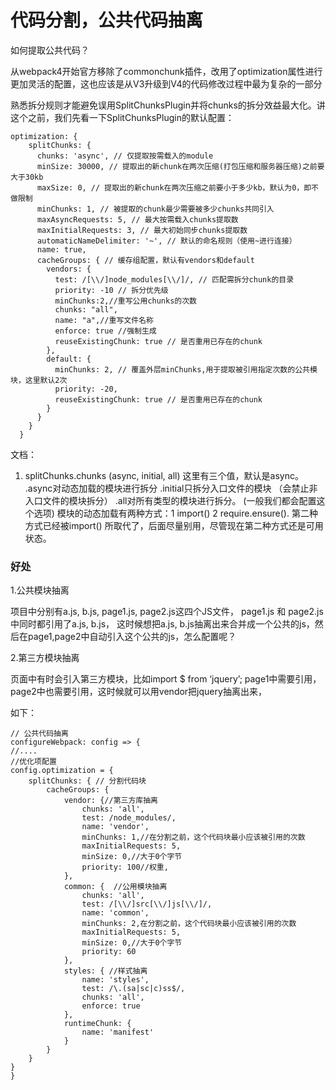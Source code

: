 
# 代码分割，公共代码抽离

如何提取公共代码？

从webpack4开始官方移除了commonchunk插件，改用了optimization属性进行更加灵活的配置，这也应该是从V3升级到V4的代码修改过程中最为复杂的一部分

熟悉拆分规则才能避免误用SplitChunksPlugin并将chunks的拆分效益最大化。讲这个之前，我们先看一下SplitChunksPlugin的默认配置：


```
optimization: {
    splitChunks: {
      chunks: 'async', // 仅提取按需载入的module
      minSize: 30000, // 提取出的新chunk在两次压缩(打包压缩和服务器压缩)之前要大于30kb
      maxSize: 0, // 提取出的新chunk在两次压缩之前要小于多少kb，默认为0，即不做限制
      minChunks: 1, // 被提取的chunk最少需要被多少chunks共同引入
      maxAsyncRequests: 5, // 最大按需载入chunks提取数
      maxInitialRequests: 3, // 最大初始同步chunks提取数
      automaticNameDelimiter: '~', // 默认的命名规则（使用~进行连接）
      name: true,
      cacheGroups: { // 缓存组配置，默认有vendors和default
        vendors: {
          test: /[\\/]node_modules[\\/]/, // 匹配需拆分chunk的目录
          priority: -10 // 拆分优先级
		  minChunks:2,//重写公用chunks的次数
		  chunks: "all",
		  name: "a",//重写文件名称
		  enforce: true //强制生成
		  reuseExistingChunk: true // 是否重用已存在的chunk
        },
        default: {
          minChunks: 2, // 覆盖外层minChunks,用于提取被引用指定次数的公共模块，这里默认2次
          priority: -20,
          reuseExistingChunk: true // 是否重用已存在的chunk
        }
      }
    }
  }
```

文档：
[](https://v4.webpack.docschina.org/plugins/split-chunks-plugin/)



1. splitChunks.chunks (async, initial, all) 这里有三个值，默认是async。
   .async对动态加载的模块进行拆分
   .initial只拆分入口文件的模块 （会禁止非入口文件的模块拆分）
   .all对所有类型的模块进行拆分。 (一般我们都会配置这个选项)
模块的动态加载有两种方式：1 import() 2 require.ensure(). 第二种方式已经被import() 所取代了，后面尽量别用，尽管现在第二种方式还是可用状态。











### 好处

1.公共模块抽离

项目中分别有a.js, b.js, page1.js, page2.js这四个JS文件， page1.js 和
page2.js中同时都引用了a.js, b.js， 这时候想把a.js, b.js抽离出来合并成一个公共的js，然后在page1,page2中自动引入这个公共的js，怎么配置呢？

2.第三方模块抽离

页面中有时会引入第三方模块，比如import $ from ‘jquery’;
page1中需要引用，page2中也需要引用，这时候就可以用vendor把jquery抽离出来，

如下：
```
// 公共代码抽离
configureWebpack: config => {
//....
//优化项配置
config.optimization = {
    splitChunks: { // 分割代码块
        cacheGroups: {
            vendor: {//第三方库抽离
                chunks: 'all',
                test: /node_modules/,
                name: 'vendor',
                minChunks: 1,//在分割之前，这个代码块最小应该被引用的次数
                maxInitialRequests: 5,
                minSize: 0,//大于0个字节
                priority: 100//权重,
            },
            common: {  //公用模块抽离
                chunks: 'all',
                test: /[\\/]src[\\/]js[\\/]/,
                name: 'common',
                minChunks: 2,在分割之前，这个代码块最小应该被引用的次数
                maxInitialRequests: 5,
                minSize: 0,//大于0个字节
                priority: 60
            },
            styles: { //样式抽离
                name: 'styles',
                test: /\.(sa|sc|c)ss$/,
                chunks: 'all',
                enforce: true
            },
            runtimeChunk: {
                name: 'manifest'
            }
        }
    }
}
}

```
